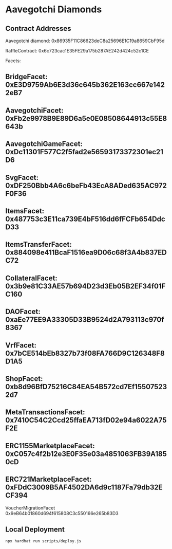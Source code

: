 # Aavegotchi Diamonds

## Contract Addresses

Aavegotchi diamond: 0x86935F11C86623deC8a25696E1C19a8659CbF95d

RaffleContract: 0x6c723cac1E35FE29a175b287AE242d424c52c1CE

Facets:

BridgeFacet: 0xE3D9759Ab6E3d36c645b362E163cc667e1422eB7
--
AavegotchiFacet: 0xFb2e9978B9E89D6a5e0E08508644913c55E8643b
--
AavegotchiGameFacet: 0xDc11301F577C2f5fad2e56593173372301ec21D6
--
SvgFacet: 0xDF250Bbb4A6c6beFb43EcA8ADed635AC972F0F36
--
ItemsFacet: 0x487753c3E11ca739E4bF516dd6fFCFb654DdcD33
--
ItemsTransferFacet: 0x884098e411BcaF1516ea9D06c68f3A4b837EDC72
--
CollateralFacet: 0x3b9e81C33AE57b694D23d3Eb05B2EF34f01FC160
--
DAOFacet: 0xaEe77EE9A33305D33B9524d2A793113c970f8367
--
VrfFacet: 0x7bCE514bEb8327b73f08FA766D9C126348F8D1A5
--
ShopFacet: 0xb8d96BfD75216C84EA54B572cd7Ef155075232d7
--
MetaTransactionsFacet: 0x7410C54C2Ccd25ffaEA713fD02e94a6022A75F2E
--
ERC1155MarketplaceFacet: 0xC057c4f2b12e3E0F35e03a4851063FB39A1850cD
--
ERC721MarketplaceFacet: 0xFDdC3009B5AF4502DA6d9c1187Fa79db32ECF394
--
VoucherMigrationFacet 0x9eB64b01860d694f615808C3c550166e265b83D3


## Local Deployment

```console
npx hardhat run scripts/deploy.js
```
